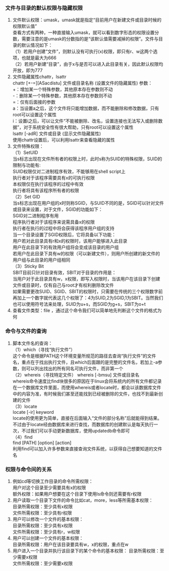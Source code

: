 ### 文件与目录的默认权限与隐藏权限
1. 文件默认权限：umask，umask就是指定“目前用户在新建文件或目录时候的权限默认值”  
查看方式有两种，一种直接输入umask，就可以看到数字形态的权限设置分数，需要注意的是umask的分数指的是“该默认值需要减掉的权限”。文件与目录的默认情况如下：  
（1）若用户创建“文件”，则默认没有可执行(x)权限，即只有r、w这两个选项，也就是最大为666  
（2）若用户新建“目录”，由于x与是否可以进入此目录有关，因此默认权限均开放，即为777
2. 文件隐藏属性chattr，lsattr  
chattr [+-=][ASacdistu] 文件或目录名称  (设置文件的隐藏属性)
参数：  
+：增加某一个特殊参数，其他原本存在参数则不动  
-：删除某一个特殊参数，其他原本存在参数则不动  
=：仅有后面接的参数  
a：当设置a之后，这个文件将只能增加数据，而不能删除和修改数据，只有root可以设置这个属性  
i：设置i之后，可以让文件“不能被删除、改名，设置连接也无法写入或删除数据”，对于系统安全性有很大帮助，只有root可以设置这个属性  
lsattr [-adR] 文件或目录 (显示文件隐藏属性)  
使用chattr设置后，可以利用lsattr来查看隐藏的属性
3. 文件特殊权限：  
（1）SetUID  
当s标志出现在文件所有者的权限上时，此时s称为SUID的特殊权限，SUID的限制与功能有:  
 SUID权限仅对二进制程序有效，不能够用在shell script上  
执行者对于该程序需要具有x的可执行权限  
本权限仅在执行该程序的过程中有效  
执行者将具有该程序所有者的权限  
（2）Set GID  
当s标志出现在用户组的x时则称SGID，与SUID不同的是，SGID可以针对文件或目录来设置，对于文件，SGID的功能如下：  
SGID对二进制程序有用  
程序执行者对于该程序来说需具备x的权限  
执行者在执行的过程中将会获得该程序用户组的支持  
当一个目录设置了SGID权限后，它将具备以下功能：  
用户若对此目录具有r和x的权限时，该用户能够进入此目录  
用户在此目录下的有效用户组将会变成该目录的用户组  
若用户在此目录下具有w的权限（可以新建文件），则用户所创建的新文件的用户组与此目录的用户组相同  
（3）Sticky Bit  
SBIT目前只针对目录有效，SBIT对于目录的作用是：  
当用户对于此目录具有w，x权限，即写入权限时，当该用户在该目录下创建文件或目录时，仅有自己与root才有权利删除改文件  
如果需要更改SUID、SGID、SBIT的权限时，只需要在传统的三个权限数字前再加上一个数字就代表这几个权限了：4为SUID,2为SGID,1为SBIT。当然我们也可以使用符号法来处理，SUID为u+s，而SGID为g+s，SBIT为o+t
4. 查看文件类型：file ，通过这个命令我们可以简单地先判断这个文件的格式为何

### 命令与文件的查询
1. 脚本文件名的查询：  
（1）which（寻找“执行文件”）  
这个命令是根据PATH这个环境变量所规范的路径去查询“执行文件”的文件名，重点在于找出执行文件，且which后面跟的是完整的文件名，若加上-a参数，则可以列出找出的所有同名可执行文件，而非第一个  
（2）whereis（寻找特定文件）
whereis [-bmsu] 文件或目录名  
whereis命令速度比find块很多的原因在于linux会将系统内的所有文件都记录在一个数据库文件里面，而使用whereis或者locate时，都会以该数据库文件中的内容为准，有时候我们甚至还能找到已经被删除的文件，也找不到最新创建的文件  
（3）locate  
locate [-ir] keyword  
locate的使用更为简单，直接在后面输入“文件的部分名称”后就能得到结果。不过由于locate经由数据库来进行查找，而数据库的创建默认是每天执行一次，不过我们可以手动更新数据库，使用updatedb命令即可  
（4）find  
find [PATH] [option] [action]  
利用find可以加入许多参数来直接查询文件系统，以获得自己想要知道的文件名

### 权限与命令间的关系
1. 例如cd等切换工作目录的命令所需权限：  
用户对这个目录至少需要具有x的权限  
额外权限：如果用户想要在这个目录下使用ls命令则还需要有r权限
2. 用户读取一个目录下文件的命令比如cat，more，less等所需基本权限：  
目录所需权限：至少具有x权限  
文件所需权限：至少具有r权限
3. 用户可以修改一个文件的基本权限：  
目录所需权限：至少具有x权限  
文件所需权限：至少具有r，w权限
4. 用户可以创建一个文件的基本权限：  
目录所需权限：用户在该目录要具有w，x的权限，重点在w  
5. 用户进入一个目录并执行该目录下的某个命令的基本权限：
目录所需权限：至少需要x权限  
文件所需权限：至少需要x权限